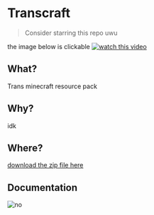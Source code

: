 # Transcraft

> Consider starring this repo uwu

the image below is clickable
[![watch this video](https://i.ytimg.com/vi/nGIPMR-pNmo/maxresdefault.jpg)](https://youtu.be/nGIPMR-pNmo)

## What?

Trans minecraft resource pack

## Why?

idk

## Where?

[download the zip file here](https://github.com/photon-niko/Transcraft/releases)

## Documentation

![no](https://c.tenor.com/izTNkY2BgkAAAAAM/fade-away-oooooooooooo.gif)

